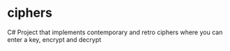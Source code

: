 # ciphers
C# Project that implements contemporary and retro ciphers where you can enter a key, encrypt and decrypt
